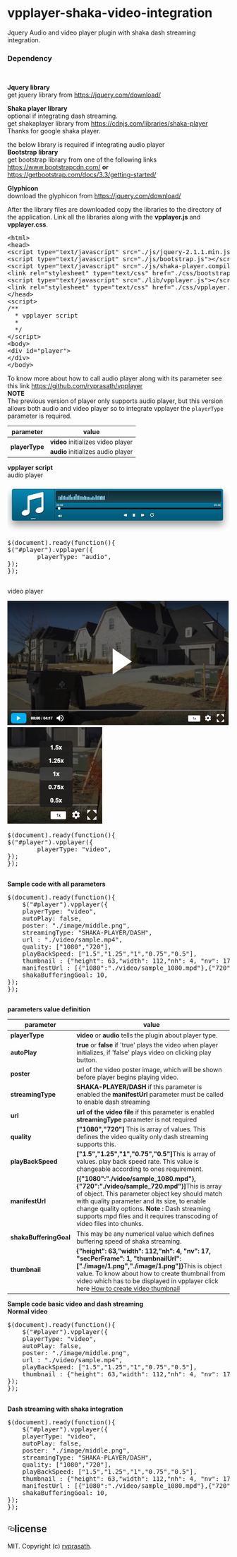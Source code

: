 # vpplayer-shaka-video-integration
Jquery Audio and video player plugin with shaka dash streaming integration.

<h3>Dependency</h3><br/>

<b>Jquery library</b><br/>
get jquery library from <a href="https://jquery.com/download/">https://jquery.com/download/</a>

<b>Shaka player library</b><br/>
optional if integrating dash streaming.<br/>
get shakaplayer library from <a href="https://cdnjs.com/libraries/shaka-player">https://cdnjs.com/libraries/shaka-player</a><br/>
Thanks for google shaka player.

the below library is required if integrating audio player<br/>
<b>Bootstrap library</b><br/>
get bootstrap library from one of the following links <a href="https://www.bootstrapcdn.com/">https://www.bootstrapcdn.com/</a> <b>or</b> <a href="https://getbootstrap.com/docs/3.3/getting-started/">https://getbootstrap.com/docs/3.3/getting-started/</a>

<b>Glyphicon</b><br/>
download the glyphicon from <a href="https://jquery.com/download/">https://jquery.com/download/</a>

After the library files are downloaded copy the libraries to the directory of the application.
Link all the libraries along with the <b>vpplayer.js</b> and <b>vpplayer.css</b>.

<pre>
&#x3C;html&#x3E;
&#x3C;head&#x3E;
&#x3C;script type="text/javascript" src="./js/jquery-2.1.1.min.js"&#x3E;&#x3C;/script&#x3E;
&#x3C;script type="text/javascript" src="./js/bootstrap.js"&#x3E;&#x3C;/script&#x3E;
&#x3C;script type="text/javascript" src="./js/shaka-player.compiled.js"&#x3E;&#x3C;/script&#x3E;
&#x3C;link rel="stylesheet" type="text/css" href="./css/bootstrap.css"&#x3E;
&#x3C;script type="text/javascript" src="./lib/vpplayer.js"&#x3E;&#x3C;/script&#x3E;
&#x3C;link rel="stylesheet" type="text/css" href="./css/vpplayer.css"&#x3E;
&#x3C;/head&#x3E;
&#x3C;script&#x3E;
/**
  * vpplayer script
  *
  */
&#x3C;/script&#x3E;
&#x3C;body&#x3E;
&#x3C;div id="player"&#x3E;
&#x3C;/div&#x3E;
&#x3C;/body&#x3E;
</pre>

To know more about how to call audio player along with its parameter see this link <a href="https://github.com/rvprasath/vpplayer">https://github.com/rvprasath/vpplayer</a><br/>
<b>NOTE</b><br/>
The previous version of player only supports audio player, but this version allows both audio and video player
so to integrate vpplayer the <code>playerType</code> parameter is required.<br/>

<table>
<thead>
<tr>
<th>parameter</th>
<th>value</th>
</tr>
</thead>
<tbody>
<tr>
<td rowspan="2"><b>playerType</b></td>
  <td><b>video</b> initializes video player</td>
</tr>
<tr>
<td><b>audio</b> initializes audio player</td>
</tr>
</tbody>
</table>

<b>vpplayer script</b><br/>
audio player

<img src="https://raw.githubusercontent.com/rvprasath/vpplayer-shaka-video-integration/master/screenshots/img3.png"/>

<pre>
$(document).ready(function(){
$("#player").vpplayer({
		playerType: "audio",
});
});
</pre>
<h2></h2>

video player

<img src="https://raw.githubusercontent.com/rvprasath/vpplayer-shaka-video-integration/master/screenshots/img1.png"/>

<img src="https://raw.githubusercontent.com/rvprasath/vpplayer-shaka-video-integration/master/screenshots/img2.png"/>

<pre>
$(document).ready(function(){
$("#player").vpplayer({
		playerType: "video",
});
});
</pre>
<h2></h2>

<b>Sample code with all parameters</b>
<pre>
$(document).ready(function(){
	$("#player").vpplayer({
	playerType: "video",
	autoPlay: false,
	poster: "./image/middle.png",
	streamingType: "SHAKA-PLAYER/DASH",
	url : "./video/sample.mp4",
	quality: ["1080","720"],
	playBackSpeed: ["1.5","1.25","1","0.75","0.5"],
	thumbnail : {"height": 63,"width": 112,"nh": 4, "nv": 17, "secPerFrame": 1, "thumbnailUrl": ["./image/1.png","./image/1.png"]},
	manifestUrl : [{"1080":"./video/sample_1080.mpd"},{"720":"./video/sample_720.mpd"}],
	shakaBufferingGoal: 10,
});
});
</pre>
<h2></h2>

<b>parameters value definition</b>

<table>
<thead>
<tr>
<th>parameter</th>
<th>value</th>
</tr>
</thead>
<tbody>
<tr>
  <td><b>playerType</b></td>
  <td><b>video</b> or <b>audio</b> tells the plugin about player type.</td>
</tr>
<tr>
  <td><b>autoPlay</b></td>
  <td><b>true</b> or <b>false</b> if 'true' plays the video when player initializes, if 'false' plays video on clicking play button.</td>
</tr>
<tr>
  <td><b>poster</b></td>
  <td>url of the video poster image, which will be shown before player begins playing video.</td>
</tr>
<tr>
  <td><b>streamingType</b></td>
  <td><b>SHAKA-PLAYER/DASH</b> if this parameter is enabled the <b>manifestUrl</b> parameter must be called to enable dash streaming</td>
</tr>
<tr>
  <td><b>url</b></td>
  <td><b>url of the video file</b> if this parameter is enabled <b>streamingType</b> parameter is not required</td>
</tr>
<tr>
  <td><b>quality</b></td>
  <td><b>["1080","720"]</b> This is array of values. This defines the video quality only dash streaming supports this.</td>
</tr>
<tr>
  <td><b>playBackSpeed</b></td>
  <td><b>["1.5","1.25","1","0.75","0.5"]</b>This is array of values. play back speed rate. This value is changeable according to ones requirement.</td>
</tr>
<tr>
  <td><b>manifestUrl</b></td>
  <td><b>[{"1080":"./video/sample_1080.mpd"},{"720":"./video/sample_720.mpd"}]</b>This is array of object. This parameter object key should match with quality parameter and its size, to enable change quality options. <b>Note : </b>Dash streaming supports mpd files and it requires transcoding of video files into chunks.</td>
</tr>
<tr>
  <td><b>shakaBufferingGoal</b></td>
  <td>This may be any numerical value which defines buffering speed of shaka streaming.</td>
</tr>
<tr>
  <td><b>thumbnail</b></td>
  <td><b>{"height": 63,"width": 112,"nh": 4, "nv": 17, "secPerFrame": 1, "thumbnailUrl": ["./image/1.png","./image/1.png"]}</b>This is object value. To know about how to create thumbnail from video which has to be displayed in vpplayer click here
 <a href="https://github.com/rvprasath/videothumbnail">How to create video thumbnail</a> </td>
</tr>  
</tbody>
</table>

<b>Sample code basic video and dash streaming</b><br/>
<b>Normal video</b>
<pre>
$(document).ready(function(){
	$("#player").vpplayer({
	playerType: "video",
	autoPlay: false,
	poster: "./image/middle.png",
	url : "./video/sample.mp4",
	playBackSpeed: ["1.5","1.25","1","0.75","0.5"],
	thumbnail : {"height": 63,"width": 112,"nh": 4, "nv": 17, "secPerFrame": 1, "thumbnailUrl": ["./image/1.png","./image/1.png"]},
});
});
</pre>
<h2></h2>

<b>Dash streaming with shaka integration</b>
<pre>
$(document).ready(function(){
	$("#player").vpplayer({
	playerType: "video",
	autoPlay: false,
	poster: "./image/middle.png",
	streamingType: "SHAKA-PLAYER/DASH",
	quality: ["1080","720"],
	playBackSpeed: ["1.5","1.25","1","0.75","0.5"],
	thumbnail : {"height": 63,"width": 112,"nh": 4, "nv": 17, "secPerFrame": 1, "thumbnailUrl": ["./image/1.png","./image/1.png"]},
	manifestUrl : [{"1080":"./video/sample_1080.mpd"},{"720":"./video/sample_720.mpd"}],
	shakaBufferingGoal: 10,
});
});
</pre>

<h2><a href="#license" aria-hidden="true" class="anchor" id="user-content-license"><svg aria-hidden="true" class="octicon octicon-link" height="16" version="1.1" viewBox="0 0 16 16" width="16"><path fill-rule="evenodd" d="M4 9h1v1H4c-1.5 0-3-1.69-3-3.5S2.55 3 4 3h4c1.45 0 3 1.69 3 3.5 0 1.41-.91 2.72-2 3.25V8.59c.58-.45 1-1.27 1-2.09C10 5.22 8.98 4 8 4H4c-.98 0-2 1.22-2 2.5S3 9 4 9zm9-3h-1v1h1c1 0 2 1.22 2 2.5S13.98 12 13 12H9c-.98 0-2-1.22-2-2.5 0-.83.42-1.64 1-2.09V6.25c-1.09.53-2 1.84-2 3.25C6 11.31 7.55 13 9 13h4c1.45 0 3-1.69 3-3.5S14.5 6 13 6z"></path></svg></a>license</h2>
<p>MIT. Copyright (c) <a href="https://github.com/rvprasath/" rel="nofollow">rvprasath</a>.</p>

